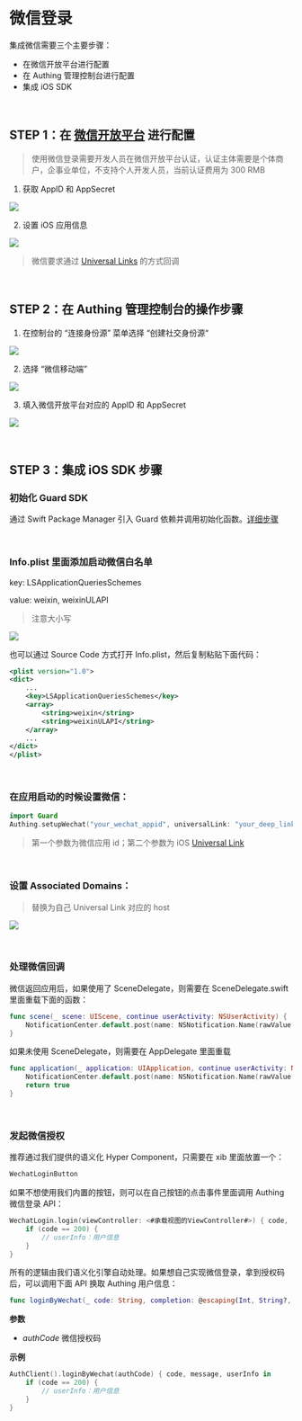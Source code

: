 # 微信登录

<LastUpdated/>

集成微信需要三个主要步骤：
* 在微信开放平台进行配置
* 在 Authing 管理控制台进行配置
* 集成 iOS SDK

<br>

## STEP 1：在 [微信开放平台](https://open.weixin.qq.com/) 进行配置

>使用微信登录需要开发人员在微信开放平台认证，认证主体需要是个体商户，企事业单位，不支持个人开发人员，当前认证费用为 300 RMB

1. 获取 AppID 和 AppSecret

![](./images/wechat/1.png)

2. 设置 iOS 应用信息

![](./images/wechat/2.png)

> 微信要求通过 [Universal Links](https://developer.apple.com/ios/universal-links/) 的方式回调

<br>

## STEP 2：在 Authing 管理控制台的操作步骤

1. 在控制台的 “连接身份源” 菜单选择 “创建社交身份源“

![](./images/wechat/3.png)

2. 选择 “微信移动端”

![](./images/wechat/4.png)

3. 填入微信开放平台对应的 AppID 和 AppSecret

![](./images/wechat/5.png)

<br>

## STEP 3：集成 iOS SDK 步骤

### 初始化 Guard SDK

通过 Swift Package Manager 引入 Guard 依赖并调用初始化函数。[详细步骤](/reference-new/mobile-and-client-applications/sdk-for-ios/develop.html)

<br>

### Info.plist 里面添加启动微信白名单

key: LSApplicationQueriesSchemes

value: weixin, weixinULAPI

> 注意大小写

![](./images/wechat/6.png)

也可以通过 Source Code 方式打开 Info.plist，然后复制粘贴下面代码：

```xml
<plist version="1.0">
<dict>
    ...
    <key>LSApplicationQueriesSchemes</key>
	<array>
		<string>weixin</string>
		<string>weixinULAPI</string>
	</array>
    ...
</dict>
</plist>
```

<br>

### 在应用启动的时候设置微信：

```swift
import Guard
Authing.setupWechat("your_wechat_appid", universalLink: "your_deep_link")
 ```

>第一个参数为微信应用 id；第二个参数为 iOS [Universal Link](https://developer.apple.com/ios/universal-links/)

<br>

### 设置 Associated Domains：

> 替换为自己 Universal Link 对应的 host

![](./images/wechat/7.png)

<br>

### 处理微信回调

微信返回应用后，如果使用了 SceneDelegate，则需要在 SceneDelegate.swift 里面重载下面的函数：

```swift
func scene(_ scene: UIScene, continue userActivity: NSUserActivity) {
    NotificationCenter.default.post(name: NSNotification.Name(rawValue: "wechatLoginOK"), object: userActivity)
}
```

如果未使用 SceneDelegate，则需要在 AppDelegate 里面重载

```swift
func application(_ application: UIApplication, continue userActivity: NSUserActivity, restorationHandler: @escaping ([UIUserActivityRestoring]?) -> Void) -> Bool {
    NotificationCenter.default.post(name: NSNotification.Name(rawValue: "wechatLoginOK"), object: userActivity)
    return true
}
```

<br>

### 发起微信授权

推荐通过我们提供的语义化 Hyper Component，只需要在 xib 里面放置一个：

```swift
WechatLoginButton
```

如果不想使用我们内置的按钮，则可以在自己按钮的点击事件里面调用 Authing 微信登录 API：

```swift
WechatLogin.login(viewController: <#承载视图的ViewController#>) { code, message, userInfo in
    if (code == 200) {
        // userInfo：用户信息
    }
}
```

所有的逻辑由我们语义化引擎自动处理。如果想自己实现微信登录，拿到授权码后，可以调用下面 API 换取 Authing 用户信息：

```swift
func loginByWechat(_ code: String, completion: @escaping(Int, String?, UserInfo?) -> Void)
```

**参数**

* *authCode* 微信授权码

**示例**

```swift
AuthClient().loginByWechat(authCode) { code, message, userInfo in
    if (code == 200) {
        // userInfo：用户信息
    }
}
```